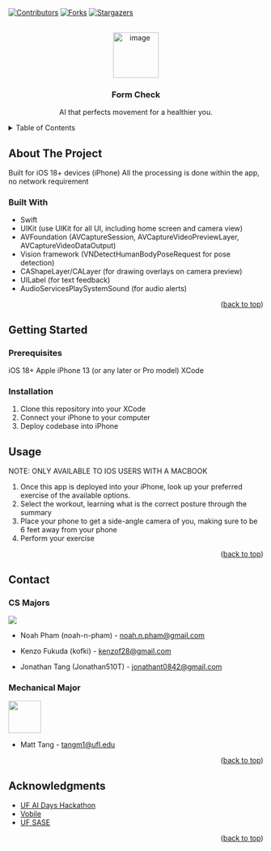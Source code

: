 <!-- Improved compatibility of back to top link: See: https://github.com/othneildrew/Best-README-Template/pull/73 -->
<a id="readme-top"></a>
<!--
*** Thanks for checking out the Best-README-Template. If you have a suggestion
*** that would make this better, please fork the repo and create a pull request
*** or simply open an issue with the tag "enhancement".
*** Don't forget to give the project a star!
*** Thanks again! Now go create something AMAZING! :D
-->



<!-- PROJECT SHIELDS -->
<!--
*** I'm using markdown "reference style" links for readability.
*** Reference links are enclosed in brackets [ ] instead of parentheses ( ).
*** See the bottom of this document for the declaration of the reference variables
*** for contributors-url, forks-url, etc. This is an optional, concise syntax you may use.
*** https://www.markdownguide.org/basic-syntax/#reference-style-links
-->
[![Contributors][contributors-shield]][contributors-url]
[![Forks][forks-shield]][forks-url]
[![Stargazers][stars-shield]][stars-url]



<!-- PROJECT LOGO -->
<br />
<div align="center">
  <a href="https://github.com/noah-n-pham/form-check">
    <!-- Logo Image AI generated -->
    <img width="90" height="90" alt="image" src="https://github.com/user-attachments/assets/000b8542-e70c-453f-ac2a-0c4369543cea" /> 

  </a>

<h3 align="center">Form Check</h3>

  <p align="center">
    AI that perfects movement for a healthier you.
    <br />
  </p>
</div>



<!-- TABLE OF CONTENTS -->
<details>
  <summary>Table of Contents</summary>
  <ol>
    <li>
      <a href="#about-the-project">About The Project</a>
      <ul>
        <li><a href="#built-with">Built With</a></li>
      </ul>
    </li>
    <li>
      <a href="#getting-started">Getting Started</a>
      <ul>
        <li><a href="#prerequisites">Prerequisites</a></li>
        <li><a href="#installation">Installation</a></li>
      </ul>
    </li>
    <li><a href="#usage">Usage</a></li>
    <li><a href="#contact">Contact</a></li>
    <li><a href="#acknowledgments">Acknowledgments</a></li>
  </ol>
</details>



<!-- ABOUT THE PROJECT -->
## About The Project

<!-- [![Product Name Screen Shot][product-screenshot]](https://example.com) -->

Built for iOS 18+ devices (iPhone)
All the processing is done within the app, no network requirement

### Built With

* Swift
* UIKit (use UIKit for all UI, including home screen and camera view)
* AVFoundation (AVCaptureSession, AVCaptureVideoPreviewLayer, AVCaptureVideoDataOutput)
* Vision framework (VNDetectHumanBodyPoseRequest for pose detection)
* CAShapeLayer/CALayer (for drawing overlays on camera preview)
* UILabel (for text feedback)
* AudioServicesPlaySystemSound (for audio alerts)

<p align="right">(<a href="#readme-top">back to top</a>)</p>



<!-- GETTING STARTED -->
## Getting Started

### Prerequisites
iOS 18+
Apple iPhone 13 (or any later or Pro model)
XCode

### Installation
1. Clone this repository into your XCode
2. Connect your iPhone to your computer
3. Deploy codebase into iPhone

<!-- USAGE EXAMPLES -->
## Usage
NOTE: ONLY AVAILABLE TO IOS USERS WITH A MACBOOK

1. Once this app is deployed into your iPhone, look up your preferred exercise of the available options.
2. Select the workout, learning what is the correct posture through the summary
3. Place your phone to get a side-angle camera of you, making sure to be 6 feet away from your phone
4. Perform your exercise

<p align="right">(<a href="#readme-top">back to top</a>)</p>

<!-- CONTACT -->
## Contact
### CS Majors

<img src="https://contrib.rocks/image?repo=noah-n-pham/form-check">

- Noah Pham (noah-n-pham) - noah.n.pham@gmail.com

- Kenzo Fukuda (kofki) - kenzof28@gmail.com
  
- Jonathan Tang (Jonathan510T) - jonathant0842@gmail.com

### Mechanical Major

<img height="64" width="64" src="https://media.licdn.com/dms/image/v2/D5635AQENzoDA6Gp37g/profile-framedphoto-shrink_400_400/profile-framedphoto-shrink_400_400/0/1737068686781?e=1762095600&v=beta&t=KynEgleJQBrb9Iv5HN8SrIvpwo1vUabVh9uxoHlMhXs">

- Matt Tang - tangm1@ufl.edu

<p align="right">(<a href="#readme-top">back to top</a>)</p>



<!-- ACKNOWLEDGMENTS -->
## Acknowledgments

* [UF AI Days Hackathon](https://ai.ufl.edu/about/ai-days/)
* [Vobile](https://vobilegroup.com/home?lang=en-us)
* [UF SASE](https://ufsase.com/)

<p align="right">(<a href="#readme-top">back to top</a>)</p>



<!-- MARKDOWN LINKS & IMAGES -->
<!-- https://www.markdownguide.org/basic-syntax/#reference-style-links -->
[contributors-shield]: https://img.shields.io/github/contributors/noah-n-pham/form-check.svg?style=for-the-badge
[contributors-url]: https://github.com/noah-n-pham/form-check/graphs/contributors
[forks-shield]: https://img.shields.io/github/forks/noah-n-pham/form-check.svg?style=for-the-badge
[forks-url]: https://github.com/noah-n-pham/form-check/network/members
[stars-shield]: https://img.shields.io/github/stars/noah-n-pham/form-check.svg?style=for-the-badge
[stars-url]: https://github.com/noah-n-pham/form-check/stargazers
[product-screenshot]: images/screenshot.png
<!-- Shields.io badges. You can a comprehensive list with many more badges at: https://github.com/inttter/md-badges -->
[Swift]: https://img.shields.io/badge/Swift-F05138?style=for-the-badge&logo=swift&logoColor=white
[SwiftUI]: https://img.shields.io/badge/SwiftUI-524520?style=for-the-badge&logo=swift
